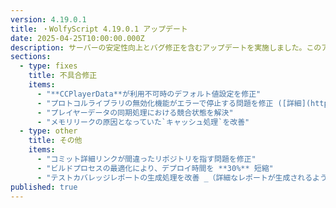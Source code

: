 ```yaml
---
version: 4.19.0.1
title: ・WolfyScript 4.19.0.1 アップデート
date: 2025-04-25T10:00:00.000Z
description: サーバーの安定性向上とバグ修正を含むアップデートを実施しました。このアップデートでは、プレイヤーデータの処理に関する重要な修正と、システム全体のパフォーマンス向上が含まれています。
sections:
  - type: fixes
    title: 不具合修正
    items:
      - "**CCPlayerData**が利用不可時のデフォルト値設定を修正"
      - "プロトコルライブラリの無効化機能がエラーで停止する問題を修正 ([詳細](https://example.com))"
      - "プレイヤーデータの同期処理における競合状態を解決"
      - "メモリリークの原因となっていた`キャッシュ処理`を改善"
  - type: other
    title: その他
    items:
      - "コミット詳細リンクが間違ったリポジトリを指す問題を修正"
      - "ビルドプロセスの最適化により、デプロイ時間を **30%** 短縮"
      - "テストカバレッジレポートの生成処理を改善 _（詳細なレポートが生成されるようになりました）_"
published: true
---
```

